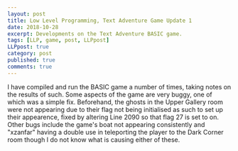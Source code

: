 ```yaml
---
layout: post
title: Low Level Programming, Text Adventure Game Update 1
date: 2018-10-28
excerpt: Developments on the Text Adventure BASIC game.
tags: [LLP, game, post, LLPpost]
LLPpost: true
category: post
published: true
comments: true
---
```

I have compiled and run the BASIC game a number of times, taking notes on the results of such. Some aspects of the game are very buggy, one of which was a simple fix. Beforehand, the ghosts in the Upper Gallery room were not appearing due to their flag not being initialised as such to set up their appearence, fixed by altering Line 2090 so that flag 27 is set to on. Other bugs include the game's boat not appearing consistently and "xzanfar" having a double use in teleporting the player to the Dark Corner room though I do not know what is causing either of these.